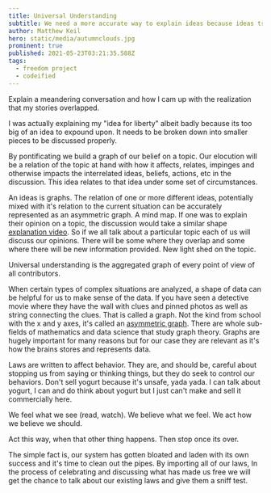 ```yaml
---
title: Universal Understanding
subtitle: We need a more accurate way to explain ideas because ideas transcend language.
author: Matthew Keil
hero: static/media/autumnclouds.jpg
prominent: true
published: 2021-05-23T03:21:35.588Z
tags:
  - freedom project
  - codeified
---
```


Explain a meandering conversation and how I cam up with the realization that my stories overlapped.

I was actually explaining my "idea for liberty" albeit badly because its too big of an idea to expound upon. It needs to be broken down into smaller pieces to be discussed properly.

By pontificating we build a graph of our belief on a topic. Our elocution will be a relation of the topic at hand with how it affects, relates, impinges and otherwise impacts the interrelated ideas, beliefs, actions, etc in the discussion. This idea relates to that idea under some set of circumstances.

An ideas is graphs. The relation of one or more different ideas, potentially mixed with it's relation to the current situation can be accurately represented as an asymmetric graph. A mind map. If one was to explain their opinion on a topic, the discussion would take a similar shape [explanation video](/404). So if we all talk about a particular topic each of us will discuss our opinions. There will be some where they overlap and some where there will be new information provided. New light shed on the topic.

Universal understanding is the aggregated graph of every point of view of all contributors.

When certain types of complex situations are analyzed, a shape of data can be helpful for us to make sense of the data. If you have seen a detective movie where they have the wall with clues and pinned photos as well as string connecting the clues. That is called a graph. Not the kind from school with the x and y axes, it's called an [asymmetric graph](https://en.wikipedia.org/wiki/Asymmetric_graph). There are whole sub-fields of mathematics and data science that study graph theory. Graphs are hugely important for many reasons but for our case they are relevant as it's how the brains stores and represents data.

Laws are written to affect behavior. They are, and should be, careful about stopping us from saying or thinking things, but they do seek to control our behaviors. Don't sell yogurt because it's unsafe, yada yada. I can talk about yogurt, I can and do think about yogurt but I just can't make and sell it commercially here.

We feel what we see (read, watch). We believe what we feel. We act how we believe we should.

Act this way, when that other thing happens. Then stop once its over.

The simple fact is, our system has gotten bloated and laden with its own success and it's time to clean out the pipes. By importing all of our laws, In the process of celebrating and discussing what has made us free we will get the chance to talk about our existing laws and give them a sniff test.

